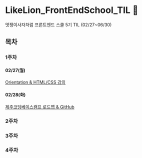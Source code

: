 # LikeLion_FrontEndSchool_TIL 📑

멋쟁이사자처럼 프론트엔드 스쿨 5기 TIL (02/27~06/30)

## 목차

### 1주차

#### 02/27(월)

[Orientation & HTML/CSS 강의](https://github.com/Da-Youn/LikeLion-FE-School_TIL/blob/main/230227%20-%20OT%2C%20%EC%9D%B4%EB%A0%A5%EC%84%9C%20%EB%A7%8C%EB%93%A4%EA%B8%B0/README.md)

#### 02/28(화)

[제주코딩베이스캠프 로드맵 & GitHub]()

### 2주차

### 3주차

### 4주차
